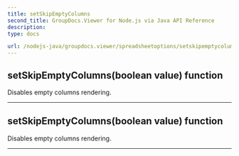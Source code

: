 ```yaml
---
title: setSkipEmptyColumns
second_title: GroupDocs.Viewer for Node.js via Java API Reference
description: 
type: docs

url: /nodejs-java/groupdocs.viewer/spreadsheetoptions/setskipemptycolumns/
---
```


## setSkipEmptyColumns(boolean value)  function

 Disables empty columns rendering.
 


---


## setSkipEmptyColumns(boolean value)  function

 Disables empty columns rendering.
 


---


